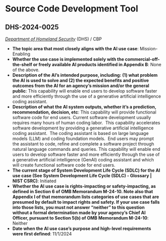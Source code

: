 # Source Code Development Tool
## DHS-2024-0025
_[Department of Homeland Security](<../3_agency/Department of Homeland Security.md>)_ (DHS) / CBP


+ **The topic area that most closely aligns with the AI use case**: Mission-Enabling
+ **Whether the use case is implemented solely with the commercial-off-the-shelf or freely available AI products identified in Appendix B**: None of the above.
+ **Description of the AI’s intended purpose, including: (1) what problem the AI is used to solve and (2) the expected benefits and positive outcomes from the AI for an agency’s mission and/or the general public**: This capability will enable end users to develop software faster and more efficiently through the use of a generative artificial intelligence coding assistant.
+ **Description of what the AI system outputs, whether it’s a prediction, recommendation, decision, etc**: This capability will provide functional software code for end users.
Current software development usually requires many hours of human coding labor.  This capability accelerates software development by providing a generative artificial intelligence coding assistant.  The coding assistant is based on large language models (LLM) and coding foundation models.  End users may prompt the assistant to code, refine and complete a software project through natural language commands and queries. This capability will enable end users to develop software faster and more efficiently through the use of a generative artificial intelligence (GenAI) coding assistant and which will create functional software code for end users.  
+ **The current stage of System Development Life Cycle (SDLC) for the AI use case (See System Development Life Cycle (SDLC) - Glossary | NIST CSRC)**: Initiated
+ **Whether the AI use case is rights-impacting or safety-impacting, as defined in Section 6 of OMB Memorandum M-24-10. Note also that Appendix I of that memorandum lists categories of use cases that are presumed by default to impact rights and safety. If your use case falls into those lists, you must not answer “neither” to this question without a formal determination made by your agency’s Chief AI Officer, pursuant to Section 5(b) of OMB Memorandum M-24-10**: Neither
+ **Date when the AI use case’s purpose and high-level requirements were first defined**: 11/1/2024